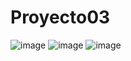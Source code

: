 # Proyecto03
![image](https://github.com/KevinJorgeR/Proyecto03/assets/125482171/536ee3ac-19f7-4ce1-9e39-b1a62df4a549)
![image](https://github.com/KevinJorgeR/Proyecto03/assets/125482171/7fe75d83-03fc-47ed-8f55-055157abdd9d)
![image](https://github.com/KevinJorgeR/Proyecto03/assets/125482171/0634ce53-24e2-44a1-a994-188e4d9ae8e1)

